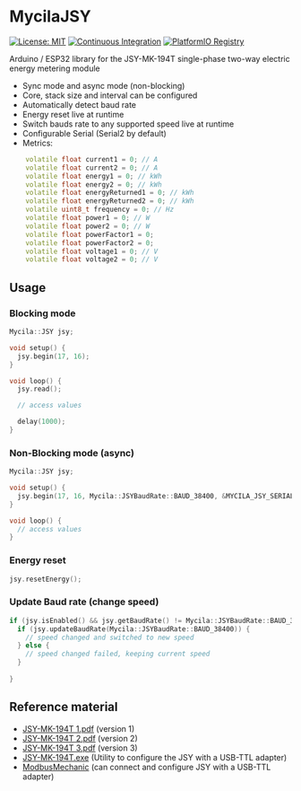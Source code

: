 # MycilaJSY

[![License: MIT](https://img.shields.io/badge/License-MIT-yellow.svg)](https://opensource.org/licenses/MIT)
[![Continuous Integration](https://github.com/mathieucarbou/MycilaJSY/actions/workflows/ci.yml/badge.svg)](https://github.com/mathieucarbou/MycilaJSY/actions/workflows/ci.yml)
[![PlatformIO Registry](https://badges.registry.platformio.org/packages/mathieucarbou/library/MycilaJSY.svg)](https://registry.platformio.org/libraries/mathieucarbou/MycilaJSY)

Arduino / ESP32 library for the JSY-MK-194T single-phase two-way electric energy metering module

- Sync mode and async mode (non-blocking)
- Core, stack size and interval can be configured
- Automatically detect baud rate
- Energy reset live at runtime
- Switch bauds rate to any supported speed live at runtime
- Configurable Serial (Serial2 by default)
- Metrics:

```c++
    volatile float current1 = 0; // A
    volatile float current2 = 0; // A
    volatile float energy1 = 0; // kWh
    volatile float energy2 = 0; // kWh
    volatile float energyReturned1 = 0; // kWh
    volatile float energyReturned2 = 0; // kWh
    volatile uint8_t frequency = 0; // Hz
    volatile float power1 = 0; // W
    volatile float power2 = 0; // W
    volatile float powerFactor1 = 0;
    volatile float powerFactor2 = 0;
    volatile float voltage1 = 0; // V
    volatile float voltage2 = 0; // V
```

## Usage

### Blocking mode

```c++
Mycila::JSY jsy;

void setup() {
  jsy.begin(17, 16);
}

void loop() {
  jsy.read();

  // access values

  delay(1000);
}
```

### Non-Blocking mode (async)

```c++
Mycila::JSY jsy;

void setup() {
  jsy.begin(17, 16, Mycila::JSYBaudRate::BAUD_38400, &MYCILA_JSY_SERIAL, true, 60, 0);
}

void loop() {
  // access values
}
```

### Energy reset

```c++
jsy.resetEnergy();
```

### Update Baud rate (change speed)

```c++
if (jsy.isEnabled() && jsy.getBaudRate() != Mycila::JSYBaudRate::BAUD_38400) {
  if (jsy.updateBaudRate(Mycila::JSYBaudRate::BAUD_38400)) {
    // speed changed and switched to new speed
  } else {
    // speed changed failed, keeping current speed
  }
  
}
```

## Reference material

- [JSY-MK-194T 1.pdf](JSY-MK-194T%201.pdf) (version 1)
- [JSY-MK-194T 2.pdf](JSY-MK-194T%202.pdf) (version 2)
- [JSY-MK-194T 3.pdf](JSY-MK-194T%203.pdf) (version 3)
- [JSY-MK-194T.exe](JSY-MK-194T.exe) (Utility to configure the JSY with a USB-TTL adapter)
- [ModbusMechanic](https://github.com/SciFiDryer/ModbusMechanic) (can connect and configure JSY with a USB-TTL adapter)
